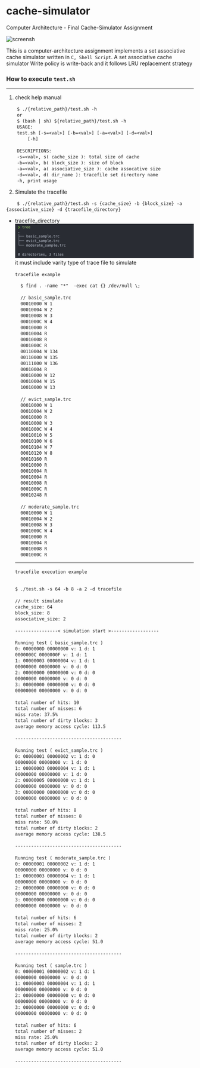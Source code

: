 # cache-simulator

Computer Architecture - Final Cache-Simulator Assignment

![screensh](https://camo.githubusercontent.com/08b40541bb7affad34943fab21e7c1e32fa88c99930c775b7db2dbb9e92d0047/68747470733a2f2f696d672e736869656c64732e696f2f62616467652f4c6963656e63652d4d49542d626c75652e737667)

This is a computer-architecture assignment implements a set associative cache simulator written in <code>C, Shell Script</code>. A set associative cache simulator Write policy is write-back and it follows LRU replacement strategy

### How to execute <code>test.sh</code>

---

1. check help manual

```
    $ ./{relative_path}/test.sh -h
    or
    $ (bash | sh) ${relative_path}/test.sh -h
    USAGE:
    test.sh [-s=<val>] [-b=<val>] [-a=<val>] [-d=<val>]
        [-h]

    DESCRIPTIONS:
    -s=<val>, s( cache_size ): total size of cache
    -b=<val>, b( block_size ): size of block
    -a=<val>, a( associative_size ): cache assocative size
    -d=<val>, d( dir_name ): tracefile set directory name
    -h, print usage
```

2. Simulate the tracefile

```
    $ ./{relative_path}/test.sh -s {cache_size} -b {block_size} -a {associative_size} -d {tracefile_directory}
```

- tracefile_directory
  ![screensh](./img/tracefile_dir.png)
  it must include varity type of trace file to simulate

  <code>tracefile example</code>

  ```
    $ find . -name "*"  -exec cat {} /dev/null \;

    // basic_sample.trc
    00010000 W 1
    00010004 W 2
    00010008 W 3
    0001000C W 4
    00010000 R
    00010004 R
    00010008 R
    0001000C R
    00110004 W 134
    00110000 W 135
    00111000 W 136
    00010004 R
    00010000 W 12
    00010004 W 15
    10010000 W 13

    // evict_sample.trc
    00010000 W 1
    00010004 W 2
    00010000 R
    00010008 W 3
    0001000C W 4
    00010010 W 5
    00010100 W 6
    00010104 W 7
    00010120 W 8
    00010160 R
    00010000 R
    00010004 R
    00010004 R
    00010008 R
    0001000C R
    00010248 R

    // moderate_sample.trc
    00010000 W 1
    00010004 W 2
    00010008 W 3
    0001000C W 4
    00010000 R
    00010004 R
    00010008 R
    0001000C R
  ```

  ***

  <code>tracefile execution example</code>

  ```

  $ ./test.sh -s 64 -b 8 -a 2 -d tracefile

  // result simulate
  cache_size: 64
  block_size: 8
  associative_size: 2

  ----------------< simulation start >------------------

  Running test ( basic_sample.trc )
  0: 0000000D 00000000 v: 1 d: 1
  0000000C 0000000F v: 1 d: 1
  1: 00000003 00000004 v: 1 d: 1
  00000000 00000000 v: 0 d: 0
  2: 00000000 00000000 v: 0 d: 0
  00000000 00000000 v: 0 d: 0
  3: 00000000 00000000 v: 0 d: 0
  00000000 00000000 v: 0 d: 0

  total number of hits: 10
  total number of misses: 6
  miss rate: 37.5%
  total number of dirty blocks: 3
  average memory access cycle: 113.5

  ----------------------------------------

  Running test ( evict_sample.trc )
  0: 00000001 00000002 v: 1 d: 0
  00000000 00000000 v: 1 d: 0
  1: 00000003 00000004 v: 1 d: 1
  00000000 00000000 v: 1 d: 0
  2: 00000005 00000000 v: 1 d: 1
  00000000 00000000 v: 0 d: 0
  3: 00000000 00000000 v: 0 d: 0
  00000000 00000000 v: 0 d: 0

  total number of hits: 8
  total number of misses: 8
  miss rate: 50.0%
  total number of dirty blocks: 2
  average memory access cycle: 138.5

  ----------------------------------------

  Running test ( moderate_sample.trc )
  0: 00000001 00000002 v: 1 d: 1
  00000000 00000000 v: 0 d: 0
  1: 00000003 00000004 v: 1 d: 1
  00000000 00000000 v: 0 d: 0
  2: 00000000 00000000 v: 0 d: 0
  00000000 00000000 v: 0 d: 0
  3: 00000000 00000000 v: 0 d: 0
  00000000 00000000 v: 0 d: 0

  total number of hits: 6
  total number of misses: 2
  miss rate: 25.0%
  total number of dirty blocks: 2
  average memory access cycle: 51.0

  ----------------------------------------

  Running test ( sample.trc )
  0: 00000001 00000002 v: 1 d: 1
  00000000 00000000 v: 0 d: 0
  1: 00000003 00000004 v: 1 d: 1
  00000000 00000000 v: 0 d: 0
  2: 00000000 00000000 v: 0 d: 0
  00000000 00000000 v: 0 d: 0
  3: 00000000 00000000 v: 0 d: 0
  00000000 00000000 v: 0 d: 0

  total number of hits: 6
  total number of misses: 2
  miss rate: 25.0%
  total number of dirty blocks: 2
  average memory access cycle: 51.0

  ----------------------------------------
  ```
